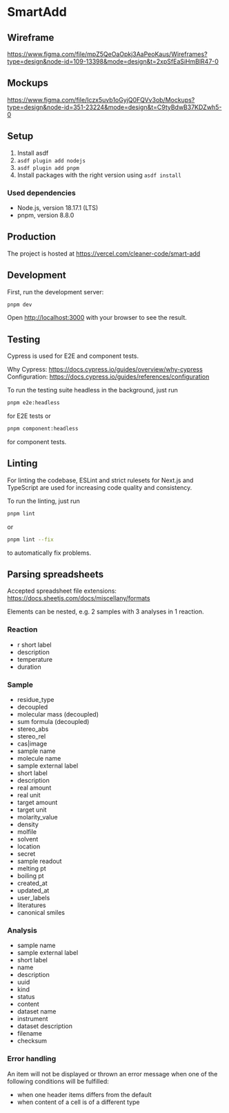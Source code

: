# SmartAdd

## Wireframe

<https://www.figma.com/file/mpZ5QeOaOpkj3AaPeoKaus/Wireframes?type=design&node-id=109-13398&mode=design&t=2xpSfEaSiHmBlR47-0>

## Mockups

<https://www.figma.com/file/Iczx5uvb1oGyjQ0FQVv3ob/Mockups?type=design&node-id=351-23224&mode=design&t=C9tyBdwB37KDZwh5-0>

## Setup

1. Install asdf
2. `asdf plugin add nodejs`
3. `asdf plugin add pnpm`
4. Install packages with the right version using `asdf install`

### Used dependencies

- Node.js, version 18.17.1 (LTS)
- pnpm, version 8.8.0

## Production

The project is hosted at
<https://vercel.com/cleaner-code/smart-add>

## Development

First, run the development server:

```bash
pnpm dev
```

Open [http://localhost:3000](http://localhost:3000) with your browser to see the result.

## Testing

Cypress is used for E2E and component tests.

Why Cypress: <https://docs.cypress.io/guides/overview/why-cypress>
Configuration: <https://docs.cypress.io/guides/references/configuration>

To run the testing suite headless in the background, just run

```bash
pnpm e2e:headless
```

for E2E tests or

```bash
pnpm component:headless
```

for component tests.

## Linting

For linting the codebase, ESLint and strict rulesets for Next.js and TypeScript are used for increasing code quality and consistency.

To run the linting, just run

```bash
pnpm lint
```

or

```bash
pnpm lint --fix
```

to automatically fix problems.

## Parsing spreadsheets

Accepted spreadsheet file extensions: <https://docs.sheetjs.com/docs/miscellany/formats>

Elements can be nested, e.g. 2 samples with 3 analyses in 1 reaction.

### Reaction

- r short label
- description
- temperature
- duration

### Sample

- residue_type
- decoupled
- molecular mass (decoupled)
- sum formula (decoupled)
- stereo_abs
- stereo_rel
- cas|image
- sample name
- molecule name
- sample external label
- short label
- description
- real amount
- real unit
- target amount
- target unit
- molarity_value
- density
- molfile
- solvent
- location
- secret
- sample readout
- melting pt
- boiling pt
- created_at
- updated_at
- user_labels
- literatures
- canonical smiles

### Analysis

- sample name
- sample external label
- short label
- name
- description
- uuid
- kind
- status
- content
- dataset name
- instrument
- dataset description
- filename
- checksum

### Error handling

An item will not be displayed or thrown an error message when one of the following conditions will be fulfilled:

- when one header items differs from the default
- when content of a cell is of a different type
